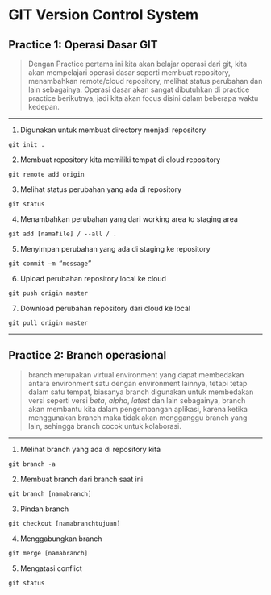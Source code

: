 # GIT Version Control System

## Practice 1: Operasi Dasar GIT
> Dengan Practice pertama ini kita akan belajar operasi dari git, kita akan mempelajari operasi dasar seperti membuat repository, menambahkan remote/cloud repository, melihat status perubahan dan lain sebagainya. 
> Operasi dasar akan sangat dibutuhkan di practice practice berikutnya, jadi kita akan focus disini dalam beberapa waktu kedepan.
***
1. Digunakan untuk membuat directory menjadi repository
```
git init .
```
2. Membuat repository kita memiliki tempat di cloud repository
```
git remote add origin
```
3. Melihat status perubahan yang ada di repository
```
git status
```
4. Menambahkan perubahan yang dari working area to staging area
```
git add [namafile] / --all / .
```
5. Menyimpan perubahan yang ada di staging ke repository
```
git commit –m “message”
```
6. Upload perubahan repository local ke cloud
```
git push origin master
```
7. Download perubahan repository dari cloud ke local
```
git pull origin master
```
***
## Practice 2: Branch operasional
> branch merupakan virtual environment yang dapat membedakan antara environment satu dengan environment lainnya, tetapi tetap dalam satu tempat, biasanya branch digunakan untuk membedakan versi seperti versi _beta_, _alpha_, _latest_ dan lain sebagainya,
> branch akan membantu kita dalam pengembangan aplikasi, karena ketika menggunakan branch maka tidak akan mengganggu branch yang lain, sehingga branch cocok untuk kolaborasi.
***
1. Melihat branch yang ada di repository kita
```
git branch -a
```
2. Membuat branch dari branch saat ini
```
git branch [namabranch]
```
3. Pindah branch
```
git checkout [namabranchtujuan]
```
4. Menggabungkan branch
```
git merge [namabranch]
```
5. Mengatasi conflict
```
git status
```




